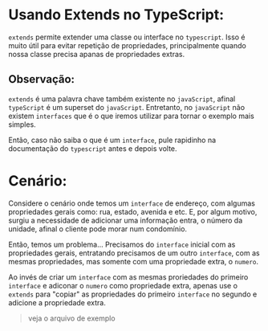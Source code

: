 # Usando Extends no TypeScript:

`extends` permite extender uma classe ou interface no `typescript`. Isso é 
muito útil para evitar repetição de propriedades, principalmente quando 
nossa classe precisa apanas de propriedades extras.

## Observação:
`extends` é uma palavra chave também existente no `javaScript`, afinal 
`typeScript` é um superset do `javaScript`. Entretanto, no `javaScript`
não existem `interfaces` que é o que iremos utilizar para tornar o exemplo
mais simples.

Então, caso não saiba o que é um `interface`, pule rapidinho na documentação 
do `typescript` antes e depois volte. 

# Cenário:

Considere o cenário onde temos um `interface` de endereço, com algumas propriedades
gerais como: rua, estado, avenida e etc. E, por algum motivo, surgiu a necessidade
de adicionar uma informação entra, o número da unidade, afinal o cliente pode 
morar num condomínio.

Então, temos um problema... Precisamos do `interface` inicial com as propriedades
gerais, entratando precisamos de um outro `interface`, com as mesmas propriedades, 
mas somente com uma propriedade extra, o `numero`. 

Ao invés de criar um `interface` com as mesmas proriedades do primeiro `interface` 
e adiconar o `numero` como propriedade extra, apenas use o `extends` para "copiar"
as propriedades do primeiro `interface` no segundo e adicione a propriedade extra. 

> veja o arquivo de exemplo 